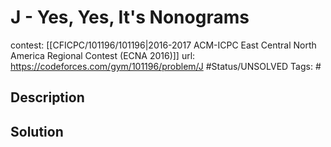 # J - Yes, Yes, It's Nonograms

contest: [[CFICPC/101196/101196|2016-2017 ACM-ICPC East Central North America Regional Contest (ECNA 2016)]]
url: https://codeforces.com/gym/101196/problem/J
#Status/UNSOLVED
Tags: #

## Description

## Solution

